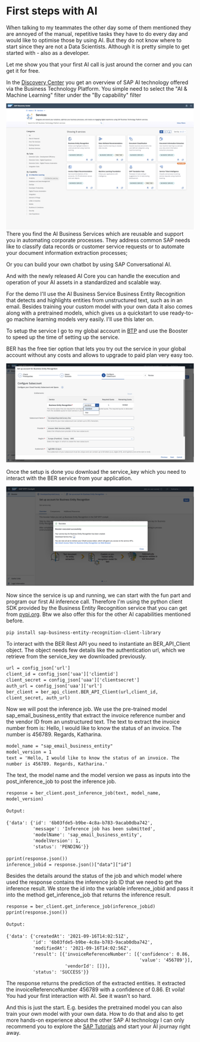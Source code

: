 # First steps with AI

When talking to my teammates the other day some of them mentioned they are annoyed of the manual, repetitive tasks they have to do every day and would like to optimise those by using AI. But they do not know where to start since they are not a Data Scientists. Although it is pretty simple to get started with - also as a developer.

Let me show you that your first AI call is just around the corner and you can get it for free.

In the [Discovery Center](https://discovery-center.cloud.sap/viewServices?category=all) you get an overview of SAP AI technology offered via the Business Technology Platform. You simple need to select the "AI & Machine Learning" filter under the "By capability" filter

![DiscoAI](disco_ai.png)
There  you find the AI Business Services which are reusable and support you in automating corporate processes. They address common SAP needs like to classify data records or customer service requests or to automate your document information extraction processes;

Or you can build your own chatbot by using SAP Conversational AI.

And with the newly released AI Core you can handle the execution and operation of your AI assets in a standardized and scalable way.

For the demo I'll use the AI Business Service Business Entity Recognition that detects and highlights entities from unstructured text, such as in an email.
Besides training your custom model with your own data it also comes along with a pretrained models, which gives us a quickstart to use ready-to-go machine learning models very easily. I'll use this later on.

To setup the service I go to my global account in [BTP](https://cockpit.eu10.hana.ondemand.com/cockpit/#/globalaccount/41e745dc-a635-4ad4-85c3-502f71eda7f1/accountModel&//?section=SubaccountsSection&view=TilesView) and use the Booster to speed up the time of setting up the service.

BER has the free tier option that lets you try out the service in your global account without any costs and allows to upgrade to paid plan very easy too.

![BTP_BER_Free](btp_ber_freeplan.png)

Once the setup is done you download the service_key which you need to interact with the BER service from your application.

![service_key](service_key.png)

Now since the service is up and running, we can start with the fun part and program our first AI inference call. Therefore I'm using the python client SDK provided by the Business Entity Recognition service that you can get from [pypi.org](https://pypi.org/project/sap-business-entity-recognition-client-library/#description). Btw we also offer this for the other AI capabilities mentioned before.

`pip install sap-business-entity-recognition-client-library`

To interact with the BER Rest API you need to instantiate an BER_API_Client object. The object needs few details like  the authentication url, which we retrieve from the service_key we downloaded previously.

```
url = config_json['url']
client_id = config_json['uaa']['clientid']
client_secret = config_json['uaa']['clientsecret']
auth_url = config_json['uaa']['url']
ber_client = ber_api_client.BER_API_Client(url,client_id, client_secret, auth_url)
```

Now we will post the inference job. We use the pre-trained model sap_email_business_entity that extract the invoice reference number and the vendor ID from an unstructured text.
The text to extract the invoice number from is: Hello, I would like to know the status of an invoice. The number is 456789. Regards, Katharina.

```
model_name = "sap_email_business_entity"
model_version = 1
text = 'Hello, I would like to know the status of an invoice. The number is 456789. Regards, Katharina.'
```

The text, the model name and the model version we pass as inputs into the post\_inference\_job to post the inference job.


```
response = ber_client.post_inference_job(text, model_name, model_version)

Output:

{'data': {'id': '6b03fde5-b9be-4c8a-b783-9acab0dba742',
          'message': 'Inference job has been submitted',
          'modelName': 'sap_email_business_entity',
          'modelVersion': 1,
          'status': 'PENDING'}}

pprint(response.json())
inference_jobid = response.json()["data"]["id"]

```
Besides the details around the status of the job and which model where used the response contains the inference job ID that we need to get the inference result. We store the id into the variable inference_jobid and pass it into the method get_inference_job that returns the inference result.


```
response = ber_client.get_inference_job(inference_jobid)
pprint(response.json())

Output:

{'data': {'createdAt': '2021-09-16T14:02:51Z',
          'id': '6b03fde5-b9be-4c8a-b783-9acab0dba742',
          'modifiedAt': '2021-09-16T14:02:56Z',
          'result': [{'invoiceReferenceNumber': [{'confidence': 0.86,
                                                  'value': '456789'}],
                      'vendorId': []}],
          'status': 'SUCCESS'}}
```
The response returns the prediction of the extracted entities. It extracted the invoiceReferenceNumber 456789 with a confidence of 0.86. Et voila! You had your first interaction with AI. See it wasn't so hard.

And this is just the start. E.g. besides the pretrained model you can also train your own model with your own data. How to do that and also to get more hands-on experience about the other SAP AI technology I can only recommend you to explore the [SAP Tutorials](https://developers.sap.com/tutorial-navigator.html?tag=topic%3Atechnology-development%2Fartificial-intelligence) and start your AI journay right away.



